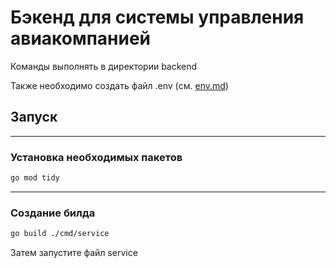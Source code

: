 # Бэкенд для системы управления авиакомпанией

Команды выполнять в директории backend

Также необходимо создать файл .env (см. [env.md](.env))

## Запуск

---

### Установка необходимых пакетов

```bash
go mod tidy
```

---

### Создание билда

```bash
go build ./cmd/service
```

Затем запустите файл service



